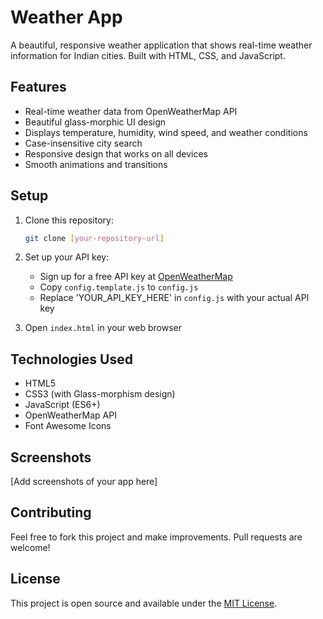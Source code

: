 # Weather App

A beautiful, responsive weather application that shows real-time weather information for Indian cities. Built with HTML, CSS, and JavaScript.

## Features

- Real-time weather data from OpenWeatherMap API
- Beautiful glass-morphic UI design
- Displays temperature, humidity, wind speed, and weather conditions
- Case-insensitive city search
- Responsive design that works on all devices
- Smooth animations and transitions

## Setup

1. Clone this repository:
   ```bash
   git clone [your-repository-url]
   ```

2. Set up your API key:
   - Sign up for a free API key at [OpenWeatherMap](https://openweathermap.org/api)
   - Copy `config.template.js` to `config.js`
   - Replace 'YOUR_API_KEY_HERE' in `config.js` with your actual API key

3. Open `index.html` in your web browser

## Technologies Used

- HTML5
- CSS3 (with Glass-morphism design)
- JavaScript (ES6+)
- OpenWeatherMap API
- Font Awesome Icons

## Screenshots

[Add screenshots of your app here]

## Contributing

Feel free to fork this project and make improvements. Pull requests are welcome!

## License

This project is open source and available under the [MIT License](LICENSE).
